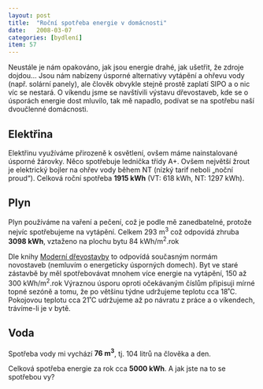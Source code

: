 ```yaml
---
layout: post
title:  "Roční spotřeba energie v domácnosti"
date:   2008-03-07
categories: [bydlení]
item: 57
---
```

Neustále je nám opakováno, jak jsou energie drahé, jak ušetřit, že zdroje dojdou... Jsou nám nabízeny úsporné alternativy vytápění a ohřevu vody (např. solární panely), ale člověk obvykle stejně prostě zaplatí SIPO a o nic víc se nestará. O víkendu jsme se navštívili výstavu dřevostaveb, kde se o úsporách energie dost mluvilo, tak mě napadlo, podívat se na spotřebu naší dvoučlenné domácnosti.
<!--more-->

Elektřina
------

Elektřinu využíváme přirozeně k osvětlení, ovšem máme nainstalované úsporné žárovky. Něco spotřebuje lednička třídy A+. Ovšem největší žrout 
je elektrický bojler na ohřev vody během NT (nízký tarif neboli „noční proud“). Celková roční spotřeba __1915 kWh__ (VT: 618 kWh, NT: 1297 kWh).

Plyn
------

Plyn používáme na vaření a pečení, což je podle mě zanedbatelné, protože nejvíc spotřebujeme na vytápění. Celkem 293 m<sup>3</sup> což odpovídá zhruba __3098 kWh__, vztaženo na plochu bytu 84 kWh/m<sup>2</sup>.rok

Dle knihy [Moderní dřevostavby](http://www.knihi.cz/kniha.php?kniha_id=5439-moderni-drevostavby) to odpovídá současným normám novostaveb (nemluvím o energeticky úsporných domech). Byt ve staré zástavbě by měl
 spotřebovávat mnohem více energie na vytápění, 150 až 300 kWh/m<sup>2</sup>.rok Výraznou úsporu oproti očekávaným číslům připisuji mírné topné sezóně a tomu, že po většinu týdne udržujeme teplotu cca 18˚C. Pokojovou teplotu cca 21˚C udržujeme až po návratu z práce a o víkendech, trávíme-li je v bytě.

Voda
------

Spotřeba vody mi vychází __76 m<sup>3</sup>__, tj. 104 litrů na člověka a den.

Celková spotřeba energie za rok cca __5000 kWh__. A jak jste na to se spotřebou vy?